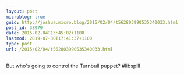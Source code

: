 ```yaml
---
layout: post
microblog: true
guid: http://joshua.micro.blog/2015/02/04/t562803990535340033.html
post_id: 38979
date: 2015-02-04T13:45:02+1100
lastmod: 2019-07-30T17:41:37+1100
type: post
url: /2015/02/04/t562803990535340033.html
---
```

But who's going to control the Turnbull puppet? #libspill
